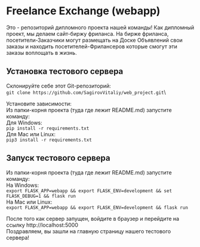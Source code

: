 # Freelance Exchange (webapp)

Это - репозиторий дипломного проекта нашей команды! Как дипломный проект, мы
делаем сайт-биржу фриланса. На бирже фриланса, посетители-Заказчики могут
размещать на Доске Объявлений свои заказы и находить посетителей-Фрилансеров
которые смогут эти заказы воплощать в жизнь.

Установка тестового сервера
---------------------------

Склонируйте себе этот Git-репозиторий:\
`git clone https://github.com/SagirovVitaliy/web_project.git`\

Установите зависимости:\
Из папки-корня проекта (туда где лежит README.md) запустите команду:\
Для Windows:\
`pip install -r requirements.txt`\
Для Mac или Linux:\
`pip3 install -r requirements.txt`

Запуск тестового сервера
------------------------

Из папки-корня проекта (туда где лежит README.md) запустите команду:\
На Windows:\
`export FLASK_APP=webapp && export FLASK_ENV=development && set FLASK_DEBUG=1 && flask run`\
На Mac или Linux:\
`export FLASK_APP=webapp && export FLASK_ENV=development && flask run`

После того как сервер запущен, войдите в браузер и перейдите на ссылку
http://localhost:5000 \
Поздравляем, вы зашли на главную страницу нашего тестового сервера!
